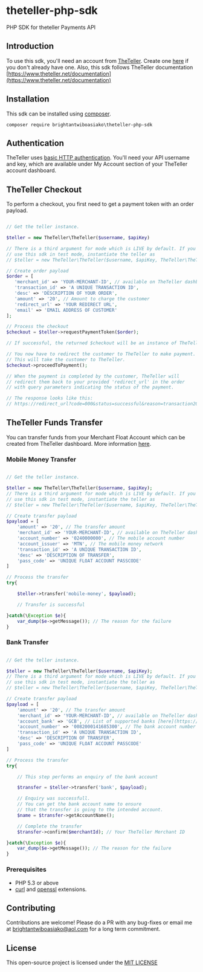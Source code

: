 # theteller-php-sdk
PHP SDK for theteller Payments API

## Introduction
To use this sdk, you'll need an account from [TheTeller](https://theteller.net). Create one [here](https://theteller.net/signup) if you don't already have one.
Also, this sdk follows TheTeller documentation [https://www.theteller.net/documentation](https://www.theteller.net/documentation)

## Installation
This sdk can be installed using [composer](https://getcomposer.org).

```
composer require brightantwiboasiako\theteller-php-sdk
```

## Authentication
TheTeller uses [basic HTTP authentication](http://www.ietf.org/rfc/rfc2069.txt).
 You'll need your API username and key, which are available under My Account section of your TheTeller account dashboard.

 ## TheTeller Checkout
 
 To perform a checkout, you first need to get a payment token with an order payload.

 ```php

// Get the teller instance.
 
$teller = new TheTeller\TheTeller($username, $apiKey)
 
// There is a third argument for mode which is LIVE by default. If you want to
// use this sdk in test mode, instantiate the teller as
// $teller = new TheTeller\TheTeller($username, $apiKey, TheTeller\TheTeller::THETELLER_MODE_TEST)
 
// Create order payload
$order = [
    'merchant_id' => 'YOUR-MERCHANT-ID', // available on TheTeller dashboard, under My Account.
    'transaction_id' => 'A UNIQUE TRANSACTION ID',
    'desc' => 'DESCRIPTION OF YOUR ORDER',
    'amount' => '20', // Amount to charge the customer
    'redirect_url' => 'YOUR REDIRECT URL',
    'email' => 'EMAIL ADDRESS OF CUSTOMER'
];

// Process the checkout
$checkout = $teller->requestPaymentToken($order);

// If successful, the returned $checkout will be an instance of TheTeller\Checkout\Checkout

// You now have to redirect the customer to TheTeller to make payment.
// This will take the customer to TheTeller.
$checkout->proceedToPayment();

// When the payment is completed by the customer, TheTeller will
// redirect them back to your provided 'redirect_url' in the order
// with query parameters indicating the status of the payment.

// The response looks like this:
// https://redirect_url?code=000&status=successful&reason=transaction20%successful&transaction_id=000000000000

 ```

 ## TheTeller Funds Transfer

You can transfer funds from your Merchant Float Account which can be created from TheTeller dashboard. More information [here](https://theteller.net/documentation#theTeller_Standard).

### Mobile Money Transfer

```php

// Get the teller instance.

$teller = new TheTeller\TheTeller($username, $apiKey);
// There is a third argument for mode which is LIVE by default. If you want to
// use this sdk in test mode, instantiate the teller as
// $teller = new TheTeller\TheTeller($username, $apiKey, TheTeller\TheTeller::THETELLER_MODE_TEST)

// Create transfer payload
$payload = [
    'amount' => '20', // The transfer amount
    'merchant_id' => 'YOUR-MERCHANT-ID', // available on TheTeller dashboard, under My Account.
    'account_number' => '0240000000', // The mobile account number
    'account_issuer' => 'MTN', // The mobile money network
    'transaction_id' => 'A UNIQUE TRANSACTION ID',
    'desc' => 'DESCRIPTION OF TRANSFER',
    'pass_code' => 'UNIQUE FLOAT ACCOUNT PASSCODE'
]

// Process the transfer
try{

    $teller->transfer('mobile-money', $payload);

    // Transfer is successful

}catch(\Exception $e){
    var_dump($e->getMessage()); // The reason for the failure
}

```

### Bank Transfer

```php

// Get the teller instance.

$teller = new TheTeller\TheTeller($username, $apiKey);
// There is a third argument for mode which is LIVE by default. If you want to
// use this sdk in test mode, instantiate the teller as
// $teller = new TheTeller\TheTeller($username, $apiKey, TheTeller\TheTeller::THETELLER_MODE_TEST)

// Create transfer payload
$payload = [
    'amount' => '20', // The transfer amount
    'merchant_id' => 'YOUR-MERCHANT-ID', // available on TheTeller dashboard, under My Account.
    'account_bank' => 'GCB', // List of supported banks [here](https://theteller.net/documentation#theTeller_Standard)
    'account_number' => '0082000141685300', // The bank account number
    'transaction_id' => 'A UNIQUE TRANSACTION ID',
    'desc' => 'DESCRIPTION OF TRANSFER',
    'pass_code' => 'UNIQUE FLOAT ACCOUNT PASSCODE'
]

// Process the transfer
try{

    // This step performs an enquiry of the bank account

    $transfer = $teller->transfer('bank', $payload);

    // Enquiry was successfull.
    // You can get the bank account name to ensure
    // that the transfer is going to the intended account.
    $name = $transfer->getAccountName();

    // Complete the transfer
    $transfer->confirm($merchantId); // Your TheTeller Merchant ID

}catch(\Exception $e){
    var_dump($e->getMessage()); // The reason for the failure
}

```

### Prerequisites
* PHP 5.3 or above
* [curl](https://secure.php.net/manual/en/book.curl.php) and
[openssl](https://secure.php.net/manual/en/book.openssl.php)
extensions.

## Contributing
Contributions are welcome! Please do a PR with any bug-fixes or email me at [brightantwiboasiako@aol.com](mailto:brightantwiboasiako@aol.com) 
for a long term commitment.

## License
This open-source project is licensed under the [MIT LICENSE](https://opensource.org/licenses/MIT)